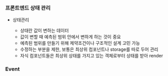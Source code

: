 <h3> 프론트엔드 상태 관리 </h3>

- 상태관리

  - 상태란 값이 변하는 데이터
  - 값이 변할 때 예측된 범위 안에서 변하게 하는 것이 중요
  - 예측된 범위를 만들기 위해 제약조건이나 구조적인 설계 고민 가능
  - 수정하는 부분을 제한, 보통은 최상위 컴포넌트나 storage를 따로 두어 관리
  - 자식 컴포넌트들은 최상위 상태를 가지고 있는 객체로부터 상태를 받아 render

<h3> Event </h3>

